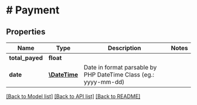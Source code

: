 # # Payment

## Properties

Name | Type | Description | Notes
------------ | ------------- | ------------- | -------------
**total_payed** | **float** |  | 
**date** | [**\DateTime**](\DateTime.md) | Date in format parsable by PHP DateTime Class (eg.: yyyy-mm-dd) | 

[[Back to Model list]](../../README.md#documentation-for-models) [[Back to API list]](../../README.md#documentation-for-api-endpoints) [[Back to README]](../../README.md)


